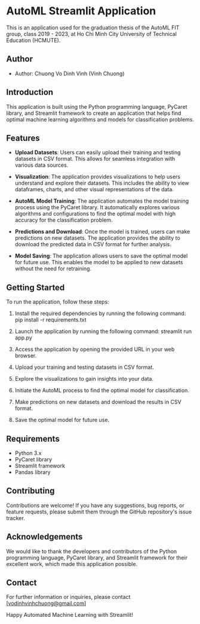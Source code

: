 # AutoML Streamlit Application

This is an application used for the graduation thesis of the AutoML FIT group, class 2019 - 2023, at Ho Chi Minh City University of Technical Education (HCMUTE).

## Author

- Author: Chuong Vo Dinh Vinh (Vinh Chuong)

## Introduction

This application is built using the Python programming language, PyCaret library, and Streamlit framework to create an application that helps find optimal machine learning algorithms and models for classification problems.

## Features

- **Upload Datasets**: Users can easily upload their training and testing datasets in CSV format. This allows for seamless integration with various data sources.

- **Visualization**: The application provides visualizations to help users understand and explore their datasets. This includes the ability to view dataframes, charts, and other visual representations of the data.

- **AutoML Model Training**: The application automates the model training process using the PyCaret library. It automatically explores various algorithms and configurations to find the optimal model with high accuracy for the classification problem.

- **Predictions and Download**: Once the model is trained, users can make predictions on new datasets. The application provides the ability to download the predicted data in CSV format for further analysis.

- **Model Saving**: The application allows users to save the optimal model for future use. This enables the model to be applied to new datasets without the need for retraining.

## Getting Started

To run the application, follow these steps:

1. Install the required dependencies by running the following command:
pip install -r requirements.txt


2. Launch the application by running the following command:
streamlit run app.py


3. Access the application by opening the provided URL in your web browser.

4. Upload your training and testing datasets in CSV format.

5. Explore the visualizations to gain insights into your data.

6. Initiate the AutoML process to find the optimal model for classification.

7. Make predictions on new datasets and download the results in CSV format.

8. Save the optimal model for future use.

## Requirements

- Python 3.x
- PyCaret library
- Streamlit framework
- Pandas library

## Contributing

Contributions are welcome! If you have any suggestions, bug reports, or feature requests, please submit them through the GitHub repository's issue tracker.

## Acknowledgements

We would like to thank the developers and contributors of the Python programming language, PyCaret library, and Streamlit framework for their excellent work, which made this application possible.

## Contact

For further information or inquiries, please contact [vodinhvinhchuong@gmail.com]

Happy Automated Machine Learning with Streamlit!
